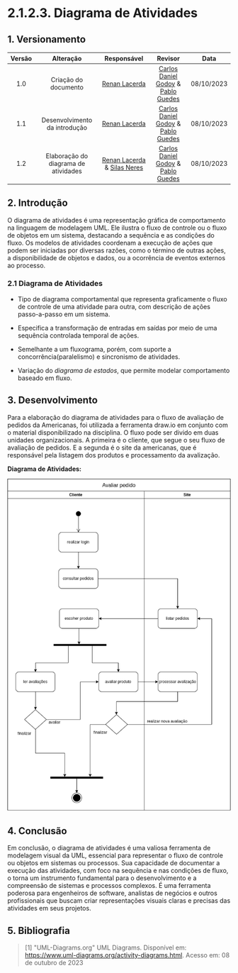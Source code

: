 # 2.1.2.3. Diagrama de Atividades

## 1. Versionamento


| Versão |           Alteração           |  Responsável   |   Revisor    | Data |
| :----: | :-------------------------------------------------: | :----------------: | :----------------: | :---: |
| 1.0  | Criação do documento  | [Renan Lacerda](https://github.com/lacerdaRenan) | [Carlos Daniel Godoy](https://github.com/CDGodoy) & [Pablo Guedes](https://github.com/PabloChristianno) | 08/10/2023 |
| 1.1  | Desenvolvimento da introdução| [Renan Lacerda](https://github.com/lacerdaRenan) | [Carlos Daniel Godoy](https://github.com/CDGodoy) & [Pablo Guedes](https://github.com/PabloChristianno) | 08/10/2023 |
| 1.2  | Elaboração do diagrama de atividades | [Renan Lacerda](https://github.com/lacerdaRenan) & [Silas Neres](https://github.com/Silas-neres) | [Carlos Daniel Godoy](https://github.com/CDGodoy) & [Pablo Guedes](https://github.com/PabloChristianno) | 08/10/2023 |


## 2. Introdução

O diagrama de atividades é uma representação gráfica de comportamento na linguagem de modelagem UML. Ele ilustra o fluxo de controle ou o fluxo de objetos em um sistema, destacando a sequência e as condições do fluxo. Os modelos de atividades coordenam a execução de ações que podem ser iniciadas por diversas razões, como o término de outras ações, a disponibilidade de objetos e dados, ou a ocorrência de eventos externos ao processo.

### 2.1 Diagrama de Atividades
    
- Tipo de diagrama comportamental que representa graficamente o fluxo de controle de uma atividade para outra, com descrição de ações passo-a-passo em um sistema.

- Especifica a transformação de entradas em saídas por meio de uma sequência controlada temporal de ações.

- Semelhante a um fluxograma, porém, com suporte a concorrência(paralelismo) e sincronismo de atividades.

- Variação do *diagrama de estados*, que permite modelar comportamento baseado em fluxo.

## 3. Desenvolvimento

Para a elaboração do diagrama de atividades para o fluxo de avaliação de pedidos da Americanas, foi utilizada a ferramenta draw.io em conjunto com o material disponibilizado na disciplina. O fluxo pode ser divido em duas unidades organizacionais. A primeira é o cliente, que segue o seu fluxo de avaliação de pedidos. E a segunda é o site da americanas, que é responsável pela listagem dos produtos e processamento da avalização.

**Diagrama de Atividades:**

![Diagrama](../img/diagramadeatividades.png)

## 4. Conclusão

Em conclusão, o diagrama de atividades é uma valiosa ferramenta de modelagem visual da UML, essencial para representar o fluxo de controle ou objetos em sistemas ou processos. Sua capacidade de documentar a execução das atividades, com foco na sequência e nas condições de fluxo, o torna um instrumento fundamental para o desenvolvimento e a compreensão de sistemas e processos complexos. É uma ferramenta poderosa para engenheiros de software, analistas de negócios e outros profissionais que buscam criar representações visuais claras e precisas das atividades em seus projetos.

## 5. Bibliografia

> [1] "UML-Diagrams.org" UML Diagrams. Disponível em: https://www.uml-diagrams.org/activity-diagrams.html. Acesso em: 08 de outubro de 2023
